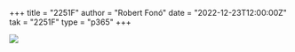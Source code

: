 +++
title = "2251F"
author = "Robert Fonó"
date = "2022-12-23T12:00:00Z"
tak = "2251F"
type = "p365"
+++

![](2022-12-23.jpeg)